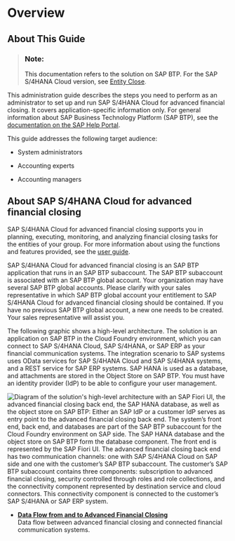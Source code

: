<!-- loio6e1af2743721420782fcb82472c9ce86 -->

# Overview



<a name="loio6e1af2743721420782fcb82472c9ce86__section_ur1_hlm_scb"/>

## About This Guide

> ### Note:  
> This documentation refers to the solution on SAP BTP. For the SAP S/4HANA Cloud version, see [Entity Close](https://help.sap.com/viewer/f28f75c165cc4626ba0359dc47edc4de/latest/en-US/5e4381c85a544720920b78d20d656a4c.html).

This administration guide describes the steps you need to perform as an administrator to set up and run SAP S/4HANA Cloud for advanced financial closing. It covers application-specific information only. For general information about SAP Business Technology Platform \(SAP BTP\), see the [documentation on the SAP Help Portal](https://help.sap.com/viewer/product/BTP).

This guide addresses the following target audience:

-   System administrators

-   Accounting experts

-   Accounting managers




<a name="loio6e1af2743721420782fcb82472c9ce86__section_ow4_5lm_scb"/>

## About SAP S/4HANA Cloud for advanced financial closing

SAP S/4HANA Cloud for advanced financial closing supports you in planning, executing, monitoring, and analyzing financial closing tasks for the entities of your group. For more information about using the functions and features provided, see the [user guide](https://help.sap.com/viewer/b3f5b9cf1ab7498fad5b6f297013d65a/latest/en-US/239ab375e0334c149082cc6851644e8b.html).

SAP S/4HANA Cloud for advanced financial closing is an SAP BTP application that runs in an SAP BTP subaccount. The SAP BTP subaccount is associated with an SAP BTP global account. Your organization may have several SAP BTP global accounts. Please clarify with your sales representative in which SAP BTP global account your entitlement to SAP S/4HANA Cloud for advanced financial closing should be contained. If you have no previous SAP BTP global account, a new one needs to be created. Your sales representative will assist you.

The following graphic shows a high-level architecture. The solution is an application on SAP BTP in the Cloud Foundry environment, which you can connect to SAP S/4HANA Cloud, SAP S/4HANA, or SAP ERP as your financial communication systems. The integration scenario to SAP systems uses OData services for SAP S/4HANA Cloud and SAP S/4HANA systems, and a REST service for SAP ERP systems. SAP HANA is used as a database, and attachments are stored in the Object Store on SAP BTP. You must have an identity provider \(IdP\) to be able to configure your user management.

![Diagram of the solution's high-level architecture with an SAP Fiori UI, the advanced financial closing back end, the SAP HANA database, as well as the object store on SAP BTP: Either an SAP IdP or a customer IdP serves as entry point to the advanced financial closing back end. The system’s front end, back end, and databases are part of the SAP BTP subaccount for the Cloud Foundry environment on SAP side. The SAP HANA database and the object store on SAP BTP form the database component. The front end is represented by the SAP Fiori UI. The advanced financial closing back end has two communication channels: one with SAP S/4HANA Cloud on SAP side and one with the customer’s SAP BTP subaccount. The customer’s SAP BTP subaccount contains three components: subscription to advanced financial closing, security controlled through roles and role collections, and the connectivity component represented by destination service and cloud connectors. This connectivity component is connected to the customer’s SAP S/4HANA or SAP ERP system.](images/AFC_High-Level_Architecture_Diagram_726b4eb.png)

-   **[Data Flow from and to Advanced Financial Closing](Data_Flow_from_and_to_Advanced_Financial_Closing_56103b0.md "Data flow between advanced financial
                                                closing
		and connected financial communication systems.")**  
Data flow between advanced financial closing and connected financial communication systems.

